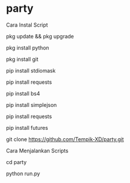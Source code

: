 # party
Cara Instal Script

pkg update && pkg upgrade

pkg install python

pkg install git

pip install stdiomask

pip install requests

pip install bs4

pip install simplejson

pip install requests

pip install futures

git clone https://github.com/Tempik-XD/party.git

Cara Menjalankan Scripts

cd party

python run.py

